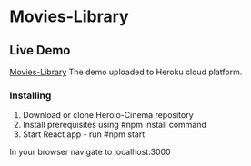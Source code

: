 # Movies-Library

## Live Demo

[Movies-Library](https://yana-herolo-cinema.herokuapp.com) 
The demo uploaded to Heroku cloud platform.



### Installing

1. Download or clone Herolo-Cinema repository
2. Install prerequisites using #npm install command
3. Start React app - run #npm start

In your browser navigate to localhost:3000
